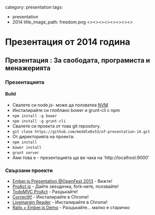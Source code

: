 category: presentation
tags:
  - presentation
  - 2014
title_image_path: freedom.png
<><><><><><><><>

# Презентация от 2014 година
## Презентация : За свободата, програмиста и менажерията

### Презентацията

#### Build
 * Свалете си node.js- може да ползватеа [NVM](https://github.com/creationix/nvm)
 * Инсталирайте си глоблано bower и grunt-cli с npm
  * ``` npm install -g bower ```
  * ``` npm install -g grunt-cli ```
 * Свалете си проекта от това git repository.
  * ``` git clone https://github.com/meddle0x53/of-presentation-14.git ```
 * От директорията на проекта:
  * ``` npm install ```
  * ``` bower install ```
  * ``` grunt server ```
 * Ами това е - презентацията ще ви чака на 'http://localhost:9000'

### Свързани проекти
 * [Ember.js Presentation @OpenFest 2013](https://www.youtube.com/watch?v=NFucKn6ONUM) - Вижте!
 * [ProAct.js](http://proactjs.github.io/) - Дайте звездичка, fork-нете, ползвайте!
 * [TodoMVC ProAct](https://github.com/meddle0x53/todomvc-proact) - Разцъкайте!
 * [CorrectIt!](https://chrome.google.com/webstore/detail/correctit/geeffofpcmdipnfemdagcmmdmmepkbmd) - Инсталирайте в Chrome!
 * [Livemargin Reader](https://chrome.google.com/webstore/detail/livemargin-reader/jminbmlllkegeeiolmchgekeepoephbg) - Инсталирайте в Chrome!
 * [Rails + Ember.js Demo](https://github.com/meddle0x53/tmangr) - Разцъкайте... малко е старичко
